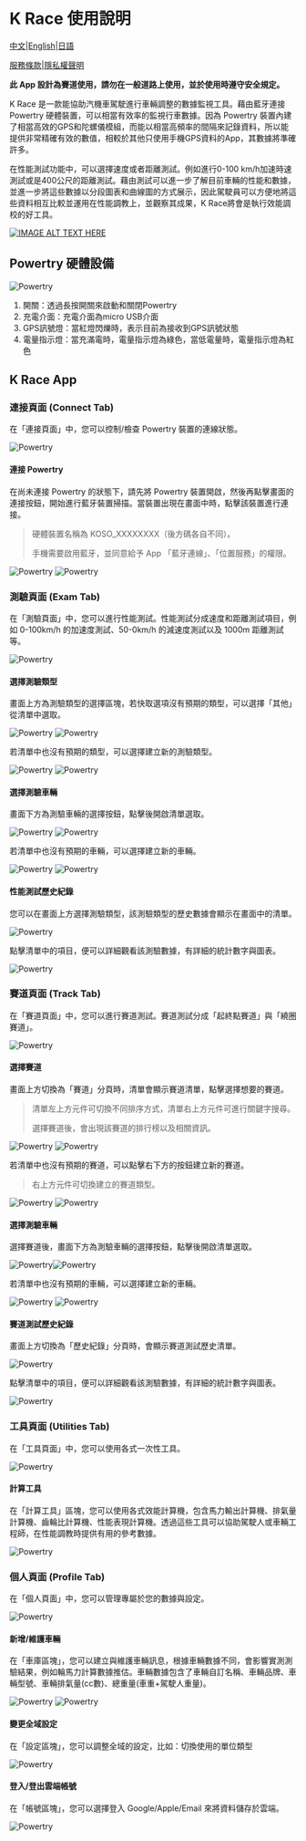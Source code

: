 # K Race 使用說明 

[中文](https://koso-app.github.io/KOSO-Apps/krace2_how_to)|[English](https://koso-app.github.io/KOSO-Apps/krace2_how_to_en)|[日語](https://koso-app.github.io/KOSO-Apps/krace2_how_to_jp)

[服務條款](https://koso-app.github.io/KOSO-Apps/koso_service_terms_tw)|[隱私權聲明](https://koso-app.github.io/KOSO-Apps/policy)

**此 App 設計為賽道使用，請勿在一般道路上使用，並於使用時遵守安全規定。**

K Race 是一款能協助汽機車駕駛進行車輛調整的數據監視工具。藉由藍牙連接 Powertry 硬體裝置，可以相當有效率的監視行車數據。因為 Powertry 裝置內建了相當高效的GPS和陀螺儀模組，而能以相當高頻率的間隔來記錄資料，所以能提供非常精確有效的數值，相較於其他只使用手機GPS資料的App，其數據將準確許多。

在性能測試功能中，可以選擇速度或者距離測試。例如進行0-100 km/h加速時速測試或是400公尺的距離測試。藉由測試可以進一步了解目前車輛的性能和數據，並進一步將這些數據以分段圖表和曲線圖的方式展示，因此駕駛員可以方便地將這些資料相互比較並運用在性能調教上，並觀察其成果，K Race將會是執行效能調校的好工具。



[![IMAGE ALT TEXT HERE](https://img.youtube.com/vi/jSAfbBRWP8c/0.jpg)](https://www.youtube.com/watch?v=jSAfbBRWP8c)




## Powertry 硬體設備


![Powertry](./image/tutorial.png)

1. 開關：透過長按開關來啟動和關閉Powertry
2. 充電介面：充電介面為micro USB介面
3. GPS訊號燈：當紅燈閃爍時，表示目前為接收到GPS訊號狀態
4. 電量指示燈：當充滿電時，電量指示燈為綠色，當低電量時，電量指示燈為紅色




## K Race App


### 連接頁面 (Connect Tab)

在「連接頁面」中，您可以控制/檢查 Powertry 裝置的連線狀態。



![Powertry](./image/race2_connect.png)



#### 連接 Powertry

在尚未連接 Powertry 的狀態下，請先將 Powertry 裝置開啟，然後再點擊畫面的連接按鈕，開始進行藍牙裝置掃描。當裝置出現在畫面中時，點擊該裝置進行連接。

> 硬體裝置名稱為 KOSO_XXXXXXXX（後方碼各自不同）。
>
> 手機需要啟用藍牙，並同意給予 App 「藍牙連線」、「位置服務」的權限。



![Powertry](./image/race2_connect_powertry_1.png) ![Powertry](./image/race2_connect_powertry_2.png)




### 測驗頁面 (Exam Tab)

在「測驗頁面」中，您可以進行性能測試。性能測試分成速度和距離測試項目，例如 0-100km/h 的加速度測試、50-0km/h 的減速度測試以及 1000m 距離測試等。



![Powertry](./image/race2_exam.png)



#### 選擇測驗類型

畫面上方為測驗類型的選擇區塊，若快取選項沒有預期的類型，可以選擇「其他」從清單中選取。



![Powertry](./image/race2_exam_type_1.png) ![Powertry](./image/race2_exam_type_2.png)



若清單中也沒有預期的類型，可以選擇建立新的測驗類型。



![Powertry](./image/race2_exam_type_create_1.png) ![Powertry](./image/race2_exam_type_create_2.png)



#### 選擇測驗車輛

畫面下方為測驗車輛的選擇按鈕，點擊後開啟清單選取。



![Powertry](./image/race2_exam_vehicle_1.png) ![Powertry](./image/race2_exam_vehicle_2.png)



若清單中也沒有預期的車輛，可以選擇建立新的車輛。



![Powertry](./image/race2_exam_vehicle_create_1.png) ![Powertry](./image/race2_exam_vehicle_create_2.png)




#### 性能測試歷史紀錄

您可以在畫面上方選擇測驗類型，該測驗類型的歷史數據會顯示在畫面中的清單。



![Powertry](./image/race2_exam_result_1.png)



點擊清單中的項目，便可以詳細觀看該測驗數據，有詳細的統計數字與圖表。



![Powertry](./image/race2_exam_result_2.png)



### 賽道頁面 (Track Tab)

在「賽道頁面」中，您可以進行賽道測試。賽道測試分成「起終點賽道」與「繞圈賽道」。



![Powertry](./image/race2_track.png)



#### 選擇賽道

畫面上方切換為「賽道」分頁時，清單會顯示賽道清單，點擊選擇想要的賽道。

> 清單左上方元件可切換不同排序方式，清單右上方元件可進行關鍵字搜尋。
>
> 選擇賽道後，會出現該賽道的排行榜以及相關資訊。



![Powertry](./image/race2_track_type_1.png) ![Powertry](./image/race2_track_type_2.png)



若清單中也沒有預期的賽道，可以點擊右下方的按鈕建立新的賽道。

> 右上方元件可切換建立的賽道類型。



![Powertry](./image/race2_track_create_1.png) ![Powertry](./image/race2_track_create_2.png)



#### 選擇測驗車輛

選擇賽道後，畫面下方為測驗車輛的選擇按鈕，點擊後開啟清單選取。



![Powertry](./image/race2_track_vehicle_1.png)![Powertry](./image/race2_track_vehicle_2.png)



若清單中也沒有預期的車輛，可以選擇建立新的車輛。



![Powertry](./image/race2_track_vehicle_create_1.png) ![Powertry](./image/race2_track_vehicle_create_2.png)



#### 賽道測試歷史紀錄

畫面上方切換為「歷史紀錄」分頁時，會顯示賽道測試歷史清單。



![Powertry](./image/race2_track_result_1.png)



點擊清單中的項目，便可以詳細觀看該測驗數據，有詳細的統計數字與圖表。



![Powertry](./image/race2_track_result_2.png)




### 工具頁面 (Utilities Tab)

在「工具頁面」中，您可以使用各式一次性工具。



![Powertry](./image/race2_utility.png)



#### 計算工具

在「計算工具」區塊，您可以使用各式效能計算機，包含馬力輸出計算機、排氣量計算機、齒輪比計算機、性能表現計算機。透過這些工具可以協助駕駛人或車輛工程師，在性能調教時提供有用的參考數據。



![Powertry](./image/race2_utility_tools.png)



### 個人頁面 (Profile Tab)

在「個人頁面」中，您可以管理專屬於您的數據與設定。



![Powertry](./image/race2_profile.png)




#### 新增/維護車輛

在「車庫區塊」，您可以建立與維護車輛訊息，根據車輛數據不同，會影響實測測驗結果，例如輪馬力計算數據推估。車輛數據包含了車輛自訂名稱、車輛品牌、車輛型號、車輛排氣量(cc數)、總重量(車重+駕駛人重量)。



![Powertry](./image/race2_profile_vehicle_1.png) ![Powertry](./image/race2_profile_vehicle_2.png)



#### 變更全域設定

在「設定區塊」，您可以調整全域的設定，比如：切換使用的單位類型



![Powertry](./image/race2_profile_settings.png)



#### 登入/登出雲端帳號

在「帳號區塊」，您可以選擇登入 Google/Apple/Email 來將資料儲存於雲端。



![Powertry](./image/race2_profile_login.png)
